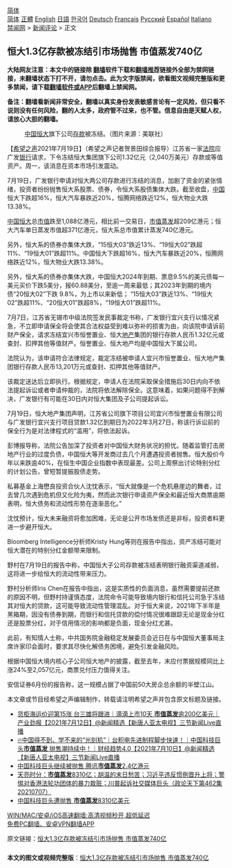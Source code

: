  <!-- 面包屑导航 --> <div class="breadcrumb"><!-- GTranslate: https://gtranslate.io/ -->  <div class="switcher notranslate">  <div class="selected">  <a href="#" onclick="return false;"> 简体</a>  </div>  <div class="option">  <a href="https://www.bannedbook.org" onclick="doGTranslate('zh-CN|zh-CN');jQuery('div.switcher div.selected a').html(jQuery(this).html());return false;" title="简体中文" class="nturl selected"> 简体</a>  <a href="https://www.bannedbook.org/zh-tw/" onclick="doGTranslate('zh-CN|zh-TW');jQuery('div.switcher div.selected a').html(jQuery(this).html());return false;" title="繁體中文" class="nturl"> 正體</a>  <a href="https://www.bannedbook.org/en/" onclick="doGTranslate('zh-CN|en');jQuery('div.switcher div.selected a').html(jQuery(this).html());return false;" title="English" class="nturl"> English</a>  <a href="https://www.bannedbook.org/ja/" onclick="doGTranslate('zh-CN|ja');jQuery('div.switcher div.selected a').html(jQuery(this).html());return false;" title="日本語" class="nturl"> 日語</a>  <a href="https://www.bannedbook.org/ko/" onclick="doGTranslate('zh-CN|ko');jQuery('div.switcher div.selected a').html(jQuery(this).html());return false;" title="한국어" class="nturl"> 한국어</a>  <a href="https://www.bannedbook.org/de/" onclick="doGTranslate('zh-CN|de');jQuery('div.switcher div.selected a').html(jQuery(this).html());return false;" title="Deutsch" class="nturl"> Deutsch</a>  <a href="https://www.bannedbook.org/fr/" onclick="doGTranslate('zh-CN|fr');jQuery('div.switcher div.selected a').html(jQuery(this).html());return false;" title="Français" class="nturl"> Français</a>  <a href="https://www.bannedbook.org/ru/" onclick="doGTranslate('zh-CN|ru');jQuery('div.switcher div.selected a').html(jQuery(this).html());return false;" title="Русский" class="nturl"> Русский</a>  <a href="https://www.bannedbook.org/es/" onclick="doGTranslate('zh-CN|es');jQuery('div.switcher div.selected a').html(jQuery(this).html());return false;" title="Español" class="nturl"> Español</a>  <a href="https://www.bannedbook.org/it/" onclick="doGTranslate('zh-CN|it');jQuery('div.switcher div.selected a').html(jQuery(this).html());return false;" title="Italiano" class="nturl"> Italiano</a>  </div>  </div>      <div class='breadcrumb-sub'><!-- Breadcrumb NavXT 6.3.0 --> <a href="https://www.bannedbook.org/" class="home">禁闻网</a> &gt; <a href="https://www.bannedbook.org/bnews/comments/" class="category">新闻评论</a> &gt; 正文</div></div><h2>恒大1.3亿存款被冻结引市场抛售 市值蒸发740亿</h2> <p class="notice"><b>大陆网友注意：本文中的链接除 <a href="https://github.com/bannedbook/fanqiang" >翻墙</a>软件下载和<a href="https://github.com/killgcd/justmysocks/blob/master/README.md">翻墙推荐</a>链接外全部为禁网链接，未翻墙状态下打不开，请勿点击。此为文字版禁闻，欲看图文视频完整版和更多禁闻，请下载<a href="https://github.com/bannedbook/fanqiang">翻墙软件或APP</a>后翻墙上禁闻网。</p><p>备注：翻墙看新闻非常安全，翻墙以真实身份发表敏感言论有一定风险，但只看不说则没有任何风险，翻的人太多，政府管不过来，也不管。信息自由是天赋人权，请放心大胆的翻墙。</b></p>  <div class="entry"> <figure> <p><figcaption><a href="https://www.bannedbook.org/bnews/tag/%E4%B8%AD%E5%9B%BD/" class="st_tag internal_tag" rel="tag" title="标签 中国 下的日志">中国</a><a href="https://www.bannedbook.org/bnews/tag/%E6%81%92%E5%A4%A7/" class="st_tag internal_tag" rel="tag" title="标签 恒大 下的日志">恒大</a>旗下公司<a href="https://www.bannedbook.org/bnews/tag/%E5%AD%98%E6%AC%BE/" class="st_tag internal_tag" rel="tag" title="标签 存款 下的日志">存款</a>被冻结。（图片来源：美联社）</figcaption></figure> <p>【<span class='wp_keywordlink_affiliate'><a href="https://www.soundofhope.org" title="希望之声" target="_blank">希望之声</a></span>2021年7月19日】（希望之声记者贺景田综合报导）江苏省一家<a href="https://www.bannedbook.org/bnews/tag/%e6%b3%95%e9%99%a2/" class="st_tag internal_tag" rel="tag" title="标签 法院 下的日志">法院</a>应广发<a href="https://www.bannedbook.org/bnews/tag/%e9%93%b6%e8%a1%8c/" class="st_tag internal_tag" rel="tag" title="标签 银行 下的日志">银行</a>请求，下令冻结恒大集团旗下公司1.32亿元（2,040万美元）存款或等值资产。周一，该消息在资本市场引发震动。</p> <p>7月19日，广发银行申请对恒大两公司存款进行冻结的消息，加剧了资金的紧张情绪，投资者纷纷抛售恒大系股票、债券，令恒大系股债集体大跌。截至收盘，<span class='wp_keywordlink_affiliate'><a href="https://www.bannedbook.org/" title="中国" target="_blank">中国</a></span>恒大下跌超16%，恒大汽车暴跌近20%，恒腾网络跌近12%，恒大物业大跌13.38%。</p> <p><a href="https://www.bannedbook.org/bnews/tag/%E4%B8%AD%E5%9B%BD%E6%81%92%E5%A4%A7/" class="st_tag internal_tag" rel="tag" title="标签 中国恒大 下的日志">中国恒大</a>总<a href="https://www.bannedbook.org/bnews/tag/%E5%B8%82%E5%80%BC/" class="st_tag internal_tag" rel="tag" title="标签 市值 下的日志">市值</a>跌至1,088亿港元，相比前一交易日，<a href="https://www.bannedbook.org/bnews/tag/%E5%B8%82%E5%80%BC%E8%92%B8%E5%8F%91/" class="st_tag internal_tag" rel="tag" title="标签 市值蒸发 下的日志">市值蒸发</a>超209亿港元；恒大汽车单日蒸发市值超371亿港元，恒大系总市值累计蒸发740亿港元。</p> <p>另外，恒大系的债券亦集体大跌，“15恒大03”跌近13%、“19恒大02”跌超11%、“19恒大01”跌超11%。中国恒大下跌超16%，恒大汽车暴跌近20%，恒腾网络跌近12%，恒大物业大跌13.38%。</p> <p>另外，恒大系的债券亦集体大跌，中国恒大2024年到期、票息9.5%的美元债每一美元买价下跌5美分，报60.88美分，至逾一周来最低；其2023年到期的境内债“20恒大02”下跌 9.8%，为上市以来新低； “15恒大03”跌近13%、“19恒大02”跌超11%、“20恒大01”跌超8%，“19恒大01”跌超11%。</p>  <p>7月7日，江苏省无锡市中级法院签发民事裁定书称，广发银行宜兴支行以情况紧急，不立即申请保全将会使其合法权益受到难以弥补的损害为由，向该院申请诉前财产保全，请求冻结宜兴市恒誉置业、恒大<a href="https://www.bannedbook.org/bnews/tag/%e5%9c%b0%e4%ba%a7/" class="st_tag internal_tag" rel="tag" title="标签 地产 下的日志">地产</a>集团的银行存款人民币1.32亿元或查封、扣押其他等值财产。恒誉置业、恒大地产均是中国恒大下属公司。</p> <p>法院认为，该申请符合法律规定，裁定冻结被申请人宜兴市恒誉置业、恒大地产集团银行存款人民币13,201万元或查封、扣押其他等值财产。</p> <p>该裁定送达后立即执行。根据规定，申请人在法院采取保全措施后30日内向不依法提起诉讼或者申请仲裁的，法院将依法解除保全。这意味着，如果问题得不到解决，广发银行有可能在30日内对恒大集团及子公司提起诉讼。</p> <p>7月19日，恒大地产集团声明，江苏省公司旗下项目公司宜兴市恒誉置业有限公司与广发银行宜兴支行项目贷款1.32亿到期日为2022年3月27日，称该行诉讼前的保全行为是对法律程式的“滥用”，将依法起诉。</p> <p>彭博报导称，法院公告加深了投资者对中国恒大财务状况的担忧。随着监管打击房地产行业的过度负债，中国恒大等开发商过去几个月遭遇投资者抛售。恒大股价今年以来跌逾40%，在恒生中国企业指数中表现最差。公司上周祭出讨论特别分红的计划公告，曾短暂提振股债走势。</p>  <p>私募基金上海懋良投资合伙人沈忱表示，“恒大就像是一个危机悬崖边的舞者，过去曾几次遇到危机但又化险为夷，然而此次银行申请资产保全和最近恒大商票逾期表明，恒大债务和流动性形势在逐渐恶化。”</p> <p>沈忱预计，恒大未来融资将愈加困难，无论是公开市场发债还是非标，投资者料更进一步避开恒大。</p> <p>Bloomberg Intelligence分析师Kristy Hung等则在报告中指出，资产冻结可能对恒大潜在的特别分红金额带来限制。</p> <p>野村在7月19日的报告中称，中国恒大子公司存款被冻结表明银行融资渠道减弱，这将进一步给恒大的流动性带来压力。</p> <p>野村分析师Iris Chen在报告中指出，这是实质性的负面消息，虽然需要提前还款的原因不明，但野村持谨慎态度，法院命令可能导致境内银行和信托公司急于冻结其对恒大的贷款，这可能导致流动性管理混乱。对于恒大来说，2021年下半年是黑箱期，因没有债券到期，而银行和信托贷款的偿付情况很难跟踪无论是现金分红还是股票分红，对于信用情况的影响都是负面，现金分红尤甚。</p>  <p>此前，有知情人士称，中共国务院金融稳定发展委员会近日在与中国恒大董事局主席许家印会面时，要求其尽快化解债务困境，避免引发金融风险。</p> <p>根据中国恒大境内核心子公司恒大地产的披露，截至去年，末应付票据规模同比上涨24%至2,057亿元，商票兑付压力值得关注。</p> <p>安信证券6月份的报告称，这一规模占据了中国前50大房企总余额的半壁江山。</p> <p>本文章或节目经希望之声编辑制作，转载请注明希望之声并包含原文标题及链接。 </p> <ul class='op-related-articles' title='相关阅读'> <li><a href='https://www.bannedbook.org/bnews/bannedvideo/20210712/1585400.html' target='_blank'>货柜海运价迎第15涨 台三雄将跟进｜滴滴上市10天 <b>市值蒸发</b>逾200亿美元｜产业劲报【2021年7月12日】@新闻精选【新唐人亚太电视】三节新闻Live直播</a></li> <li><a href='https://www.bannedbook.org/bnews/bannedvideo/20210710/1584489.html' target='_blank'>🔥中国得不到、学不来的“光刻机”｜台积电先进制程脚步快速！｜中国科技巨头<b>市值蒸发</b> 抛售潮持续中！｜财经趋势4.0【2021年7月10日】@新闻精选【新唐人亚太电视】三节新闻Live直播</a></li> <li><a href='https://www.bannedbook.org/bnews/comments/20210708/1583169.html' target='_blank'>中国科技巨头继续被抛售 腾讯<b>市值蒸发</b>2.4亿港元</a></li> <li><a href='https://www.bannedbook.org/bnews/cbnews/20210708/1582771.html' target='_blank'>天亮时分：<b>市值蒸发</b>8310亿；胡温的末日愁苦；习近平违反惯例晋升上将；警惕对香港法轮功团体的暴力栽赃；川普起诉社交媒体巨头（政论天下第462集 20210707）</a></li> <li><a href='https://www.bannedbook.org/bnews/comments/20210708/1582563.html' target='_blank'>中国科技巨头遭抛售 <b>市值蒸发</b>8310亿美元</a></li> </ul> <p class="texttj"> <a href="https://github.com/bannedbook/fanqiang/wiki/V2ray%E6%9C%BA%E5%9C%BA" target="_blank">WIN/MAC/安卓/iOS高速翻墙:高清视频秒开,超低延迟</a><br/> <a href="https://github.com/bannedbook/fanqiang/wiki/%E7%A6%81%E9%97%BB%E7%BD%91%E5%AE%89%E5%8D%93%E7%BF%BB%E5%A2%99%E6%96%B0%E9%97%BBAPP" target="_blank">免费PC翻墙、安卓VPN翻墙APP</a></p> <p>原文链接：<a class="src_link"  href="https://www.soundofhope.org/post/527150" target="_blank">恒大1.3亿存款被冻结引市场抛售 市值蒸发740亿</a></p><a name='sharetosocial'></a>  <div style="margin-bottom:5px;padding-bottom:5px;clear:both"> <div id="archive-pix-1" class="banner-ads"> <!-- AuctionX Display platform tag START --> <div id="26318x728x90x621x_ADSLOT2" clicktrack="%%CLICK_URL_ESC%%"></div> <!-- AuctionX Display platform tag END --> </div> <div id="archive-pix-2" class="banner-ads"> <!-- AuctionX Display platform tag START --> <div id="26315x300x250x621x_ADSLOT2" clicktrack="%%CLICK_URL_ESC%%"></div> <!-- AuctionX Display platform tag END --> </div> </div>  <div id="archive-pix-1" class="banner-ads"> <!-- AuctionX Display platform tag START --> <div id="26318x728x90x621x_ADSLOT3" clicktrack="%%CLICK_URL_ESC%%"></div> <!-- AuctionX Display platform tag END --> </div> <div><b>本文的图文或视频完整版</b>：<a href='https://www.bannedbook.org/bnews/comments/20210720/1590305.html'>恒大1.3亿存款被冻结引市场抛售 市值蒸发740亿</a></div>  </div><!--END ENTRY--> 